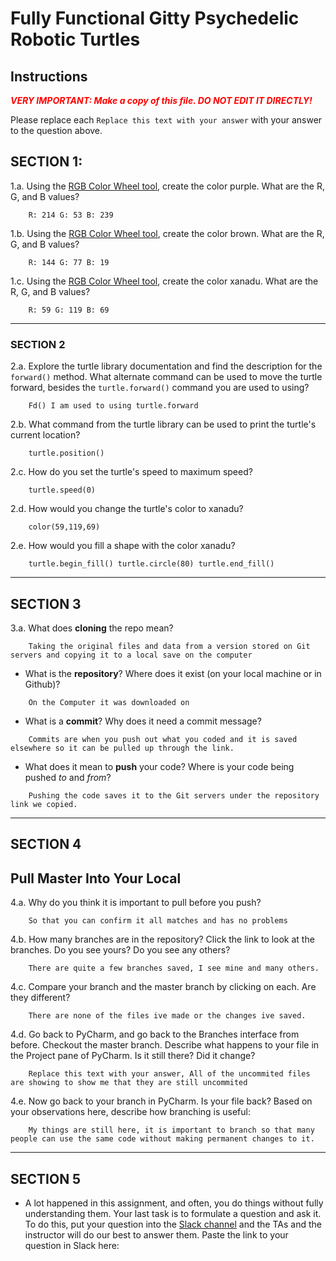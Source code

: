 # Fully Functional Gitty Psychedelic Robotic Turtles

## Instructions

**_<span style="color:red">
    VERY IMPORTANT: Make a copy of this file. DO NOT EDIT IT DIRECTLY!
</span>_**

Please replace each `Replace this text with your answer` 
with your answer to the question above.

## SECTION 1: 

1.a. Using the [RGB Color Wheel tool](https://colorspire.com/rgb-color-wheel/), create the color purple. 
     What are the R, G, and B values?

```
    R: 214 G: 53 B: 239
```

1.b. Using the [RGB Color Wheel tool](https://colorspire.com/rgb-color-wheel/), create the color brown. 
     What are the R, G, and B values? 

```
    R: 144 G: 77 B: 19
```

1.c. Using the [RGB Color Wheel tool](https://colorspire.com/rgb-color-wheel/), create the color xanadu. 
     What are the R, G, and B values?

```
    R: 59 G: 119 B: 69
```

---

### SECTION 2

2.a. Explore the turtle library documentation and find the description for the 
     `forward()` method. What alternate command can be used to move the turtle forward, 
     besides the `turtle.forward()` command you are used to using?

```
    Fd() I am used to using turtle.forward
```

2.b. What command from the turtle library can be used to print the turtle's current 
   location?
   
```
    turtle.position()
```

2.c. How do you set the turtle's speed to maximum speed?
   
```
    turtle.speed(0)
```

2.d. How would you change the turtle's color to xanadu? 

```
    color(59,119,69)
```

2.e. How would you fill a shape with the color xanadu?

```
    turtle.begin_fill() turtle.circle(80) turtle.end_fill() 
```

---

## SECTION 3

3.a. What does **cloning** the repo mean?

```
    Taking the original files and data from a version stored on Git servers and copying it to a local save on the computer
```


- What is the **repository**? Where does it exist (on your local machine or in Github)?

```
    On the Computer it was downloaded on
```


- What is a **commit**? Why does it need a commit message?

```
    Commits are when you push out what you coded and it is saved elsewhere so it can be pulled up through the link.
```


- What does it mean to **push** your code? Where is your code being pushed _to_ and _from_?

```
    Pushing the code saves it to the Git servers under the repository link we copied. 
```

---

## SECTION 4

## Pull Master Into Your Local

4.a. Why do you think it is important to pull before you push?

```
    So that you can confirm it all matches and has no problems
```

4.b. How many branches are in the repository?
     Click the link to look at the branches. Do you see yours? Do you see any others? 

```
    There are quite a few branches saved, I see mine and many others.
```


4.c. Compare your branch and the master branch by clicking on each. Are they different?

```
    There are none of the files ive made or the changes ive saved. 
```


4.d. Go back to PyCharm, and go back to the Branches interface from before. Checkout the 
     master branch.
     Describe what happens to your file in the Project pane of PyCharm. Is it still 
     there? Did it change?

```
    Replace this text with your answer, All of the uncommited files are showing to show me that they are still uncommited
```


4.e. Now go back to your branch in PyCharm. Is your file back? Based on your observations
     here, describe how branching is useful:

```
    My things are still here, it is important to branch so that many people can use the same code without making permanent changes to it.
```

---

## SECTION 5
- A lot happened in this assignment, and often, you do things without fully 
  understanding them. Your last task is to formulate a question and ask it. 
  To do this, put your question into the [Slack channel](https://bereacs.slack.com/archives/C3QACGH8R) and the TAs and the instructor 
  will do our best to answer them. Paste the link to your question in Slack here:

```
    
```



